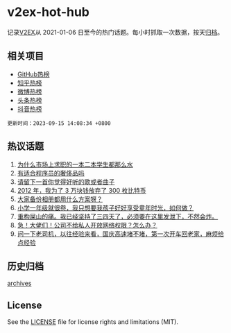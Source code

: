 # v2ex-hot-hub

 记录[V2EX](https://www.v2ex.com/)从 2021-01-06 日至今的热门话题。每小时抓取一次数据，按天[归档](archives)。
 
 ## 相关项目

- [GitHub热榜](https://github.com/snaildev/github-hot-hub)
- [知乎热榜](https://github.com/snaildev/zhihu-hot-hub)
- [微博热榜](https://github.com/snaildev/weibo-hot-hub)
- [头条热榜](https://github.com/snaildev/toutiao-hot-hub)
- [抖音热榜](https://github.com/snaildev/douyin-hot-hub)


 `更新时间：2023-09-15 14:08:34 +0800`

## 热议话题

1. [为什么市场上求职的一本二本学生都那么水](https://www.v2ex.com/t/973818)
1. [有适合程序员的奢侈品吗](https://www.v2ex.com/t/973770)
1. [请留下一首你觉得好听的歌或者曲子](https://www.v2ex.com/t/973927)
1. [2012 年，我为了 3 万块钱放弃了 300 枚比特币](https://www.v2ex.com/t/973937)
1. [大家备份相册都用什么方案呀？](https://www.v2ex.com/t/973776)
1. [小学一年级就很卷，我只想要我孩子好好享受童年时光，如何做？](https://www.v2ex.com/t/973933)
1. [重构屎山的痛。我已经坚持了三四天了，必须要在这里发泄下，不然会炸。](https://www.v2ex.com/t/973749)
1. [急！大佬们！公司不给私人开放网络权限？怎么办？](https://www.v2ex.com/t/973905)
1. [问一下老司机，以往经验来看，国庆高速堵不堵，第一次开车回老家，麻烦给点经验](https://www.v2ex.com/t/973741)

## 历史归档

[archives](archives)

## License

See the [LICENSE](LICENSE) file for license rights and limitations (MIT).
